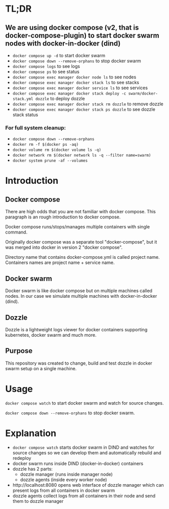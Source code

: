 # TL;DR

## We are using docker compose (v2, that is docker-compose-plugin) to start docker swarm nodes with docker-in-docker (dind)

- `docker compose up -d` to start docker swarm
- `docker compose down --remove-orphans` to stop docker swarm
- `docker compose logs` to see logs
- `docker compose ps` to see status
- `docker compose exec manager docker node ls` to see nodes
- `docker compose exec manager docker stack ls` to see stacks
- `docker compose exec manager docker service ls` to see services
- `docker compose exec manager docker stack deploy -c swarm/docker-stack.yml dozzle` to deploy dozzle
- `docker compose exec manager docker stack rm dozzle` to remove dozzle
- `docker compose exec manager docker stack ps dozzle` to see dozzle stack status

### For full system cleanup:

- `docker compose down --remove-orphans`
- `docker rm -f $(docker ps -aq)`
- `docker volume rm $(docker volume ls -q)`
- `docker network rm $(docker network ls -q --filter name=swarm)`
- `docker system prune -af --volumes`

# Introduction

## Docker compose

There are high odds that you are not familiar with docker compose. This paragraph is an rough introduction to docker compose.

Docker compose runs/stops/manages multiple containers with single command.

Originally docker compose was a separate tool "docker-compose", but it was merged into docker in version 2 "docker compose".

Directory name that contains docker-compose.yml is called project name. Containers names are project name + service name.

## Docker swarm

Docker swarm is like docker compose but on multiple machines called nodes. In our case we simulate multiple machines with docker-in-docker (dind).

## Dozzle

Dozzle is a lightweight logs viewer for docker containers supporting kubernetes, docker swarm and much more.

## Purpose

This repository was created to change, build and test dozzle in docker swarm setup on a single machine.

# Usage

`docker compose watch` to start docker swarm and watch for source changes.

`docker compose down --remove-orphans` to stop docker swarm.

# Explanation

- `docker compose watch` starts docker swarm in DIND and watches for source changes so we can develop them and automatically rebuild and redeploy
- docker swarm runs inside DIND (docker-in-docker) containers 
- dozzle has 2 parts:
  - dozzle manager (runs inside manager node)
  - dozzle agents (inside every worker node)
- http://localhost:8080 opens web interface of dozzle manager which can present logs from all containers in docker swarm
- dozzle agents collect logs from all containers in their node and send them to dozzle manager
